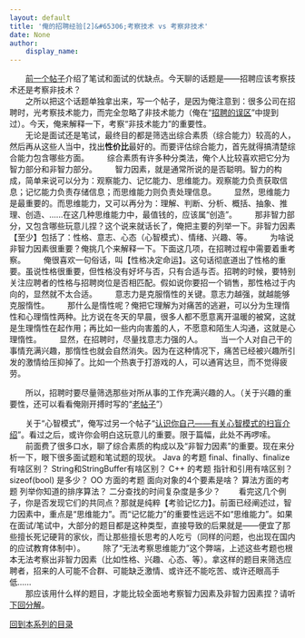 ```yaml
---
layout: default
title: '俺的招聘经验[2]&#65306;考察技术 vs 考察非技术'
date: None
author:
    display_name: 
---
```


　　[前一个帖子](https://program-think.blogspot.com/2011/03/hiring-experience-1.html)介绍了笔试和面试的优缺点。今天聊的话题是——招聘应该考察技术还是考察非技术？  
　　之所以把这个话题单独拿出来，写一个帖子，是因为俺注意到：很多公司在招聘时，光考察技术能力，而完全忽略了非技术能力（俺在“[招聘的误区](https://program-think.blogspot.com/2009/04/defect-of-hire.html)”中提到过）。今天，俺来解释一下，考察“非技术能力”的重要性。  
　　无论是面试还是笔试，最终目的都是筛选出综合素质（综合能力）较高的人，然后再从这些人当中，找出**性价比**最好的。而要评估综合能力，首先就得搞清楚综合能力包含哪些方面。 　　综合素质有许多种分类法，俺个人比较喜欢把它分为智力部分和非智力部分。 　　智力因素，就是通常所说的是否聪明。智力的构成，简单来说可以分为：观察能力、记忆能力、思维能力。观察能力负责获取信息；记忆能力负责存储信息；而思维能力则负责处理信息。 　　显然，思维能力是最重要的。而思维能力，又可以再分为：理解、判断、分析、概括、抽象、推理、创造、......在这几种思维能力中，最值钱的，应该属“创造”。 　　那非智力部分，又包含哪些玩意儿捏？这个说来就话长了，俺把主要的列举一下。非智力因素【至少】包括了：性格、意志、心态（心智模式）、情绪、兴趣、等。 　　为啥说非智力因素很重要？俺挑几个来解释一下。下面这几项，在招聘过程中需要着重考察。 　　俺很喜欢一句俗话，叫【性格决定命运】。这句话彻底道出了性格的重要。虽说性格很重要，但性格没有好坏与否，只有合适与否。招聘的时候，要特别关注应聘者的性格与招聘岗位是否相匹配。假如说你要招一个销售，那性格过于内向的，显然就不太合适。 　　意志力是克服惰性的关键。意志力越强，就越能够克服惰性。 　　那什么是惰性呢？俺把它理解为对痛苦的逃避，可以分为生理惰性和心理惰性两种。比方说在冬天的早晨，很多人都不愿意离开温暖的被窝，这就是生理惰性在起作用；再比如一些内向害羞的人，不愿意和陌生人沟通，这就是心理惰性。 　　显然，在招聘时，尽量找意志力强的人。 　　当一个人对自己干的事情充满兴趣，那惰性也就会自然消失。因为在这种情况下，痛苦已经被兴趣所引发的激情给压抑掉了。比如一个热衷于打游戏的人，可以通宵达旦，而不觉得疲劳。

　　所以，招聘时要尽量筛选那些对所从事的工作充满兴趣的人。（关于兴趣的重要性，还可以看看俺刚开搏时写的“[老帖子](https://program-think.blogspot.com/2009/01/1.html)”）

  
　　关于“心智模式”，俺写过另一个帖子“[认识你自己——有关心智模式的扫盲介绍](https://program-think.blogspot.com/2010/02/about-mental-model.html)”。看过之后，或许你会明白这玩意儿的重要。限于篇幅，此处不再啰嗦。 　　前面费了很多口水，聊了综合素质的构成以及“非智力因素”的重要。现在来分析一下，眼下很多面试题和笔试题的现状。 Java 的考题 final、finally、finalize有啥区别？ String和StringBuffer有啥区别？ C++ 的考题 指针和引用有啥区别？ sizeof(bool) 是多少？ OO 方面的考题 面向对象的4个要素是啥？ 算法方面的考题 列举你知道的排序算法？ 二分查找的时间复杂度是多少？ 　　看完这几个例子，你是否发现它们的共同点？那就是纯粹【考验记忆力】。前面已经阐述过，智力因素中，重点是“思维能力”。而“记忆能力”的重要性远远不如“思维能力”。如果在面试/笔试中，大部分的题目都是这种类型，直接导致的后果就是——便宜了那些擅长死记硬背的家伙，而让那些擅长思考的人吃亏（同样的问题，也出现在国内的应试教育体制中）。 　　除了“无法考察思维能力”这个弊端，上述这些考题也根本无法考察出非智力因素（比如性格、兴趣、心态、等）。拿这样的题目来筛选应聘者，招来的人可能不合群、可能缺乏激情、或许还不能吃苦、或许还眼高手低......  
　　那应该用什么样的题目，才能比较全面地考察智力因素及非智力因素捏？请听[下回分解](https://program-think.blogspot.com/2011/05/hiring-experience-3.html)。

[回到本系列的目录](https://program-think.blogspot.com/2011/03/hiring-experience-0.html#index)

